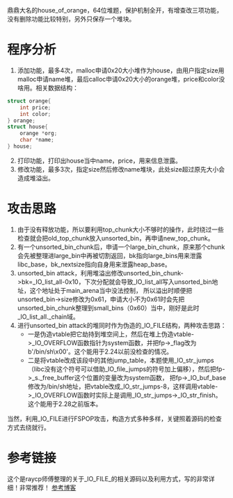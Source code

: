 鼎鼎大名的house_of_orange，64位堆题，保护机制全开，有增查改三项功能，没有删除功能比较特别，另外只保存一个堆块。

# 程序分析
1. 添加功能，最多4次，malloc申请0x20大小堆作为house，由用户指定size用malloc申请name堆，最后calloc申请0x20大小的orange堆，price和color没啥用。相关数据结构：
```C
struct orange{
    int price;
    int color;
} orange;
struct house{
    orange *org;
    char *name;
} house;
```
2. 打印功能，打印出house当中name，price，用来信息泄露。
3. 修改功能，最多3次，指定size然后修改name堆块，此处size超过原先大小会造成堆溢出。

# 攻击思路
1. 由于没有释放功能，所以要利用top_chunk大小不够时的操作，此时绕过一些检查就会把old_top_chunk放入unsorted_bin，再申请new_top_chunk。
2. 有一个unsorted_bin_chunk后，申请一个large_bin_chunk，原来那个chunk会先被整理进large_bin中再被切割返回，bk指向large_bins用来泄露libc_base，bk_nextsize指向自身用来泄露heap_base。
3. unsorted_bin attack，利用堆溢出修改unsorted_bin_chunk->bk=_IO_list_all-0x10，下次分配就会导致_IO_list_all写入unsorted_bin地址，这个地址处于main_arena当中没法控制，
所以溢出时顺便把unsorted_bin->size修改为0x61，申请大小不为0x61时会先把unsorted_bin_chunk整理到small_bins（0x60）当中，刚好是此时_IO_list_all._chain域。
4. 进行unsorted_bin attack的堆同时作为伪造的_IO_FILE结构，两种攻击思路：
    * 一是伪造vtable把它劫持到堆空间上，然后在堆上伪造vtable->_IO_OVERFLOW函数指针为system函数，并把fp->_flag改为b'/bin/sh\x00'。这个能用于2.24以前没检查的情况。
    * 二是将vtable改成该段中的其他jump_table，本题使用_IO_str_jumps（libc没有这个符号可以借助_IO_file_jumps的符号加上偏移），然后把fp->_s._free_buffer这个位置的变量改为system函数，
把fp->_IO_buf_base修改为/bin/sh地址，把vtable改成_IO_str_jumps-8，这样调用vtable->_IO_OVERFLOW函数时实际上是调用_IO_str_jumps->_IO_str_finish。这个能用于2.28之前版本。

当然，利用_IO_FILE进行FSPOP攻击，构造方式多种多样，关键照着源码的检查方式去绕就行。

# 参考链接
这个是raycp师傅整理的关于_IO_FILE_的相关源码以及利用方式，写的非常详细！非常推荐！
[参考博客](https://ray-cp.github.io/archivers/IO_FILE_arbitrary_read_write)
